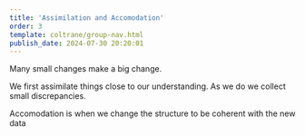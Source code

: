 ```yaml
---
title: 'Assimilation and Accomodation'
order: 3
template: coltrane/group-nav.html
publish_date: 2024-07-30 20:20:01
---
```


Many small changes make a big change.

We first assimilate things close to our understanding. As we do we collect small discrepancies.

Accomodation is when we change the structure to be coherent with the new data